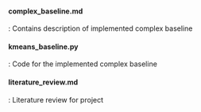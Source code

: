 #### complex_baseline.md
: Contains description of implemented complex baseline

#### kmeans_baseline.py
: Code for the implemented complex baseline

#### literature_review.md
: Literature review for project
